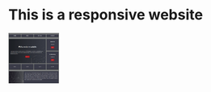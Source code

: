 # This is a responsive website
<img src="readme.png" alt="this website screenshoot" width="100" height="100">

